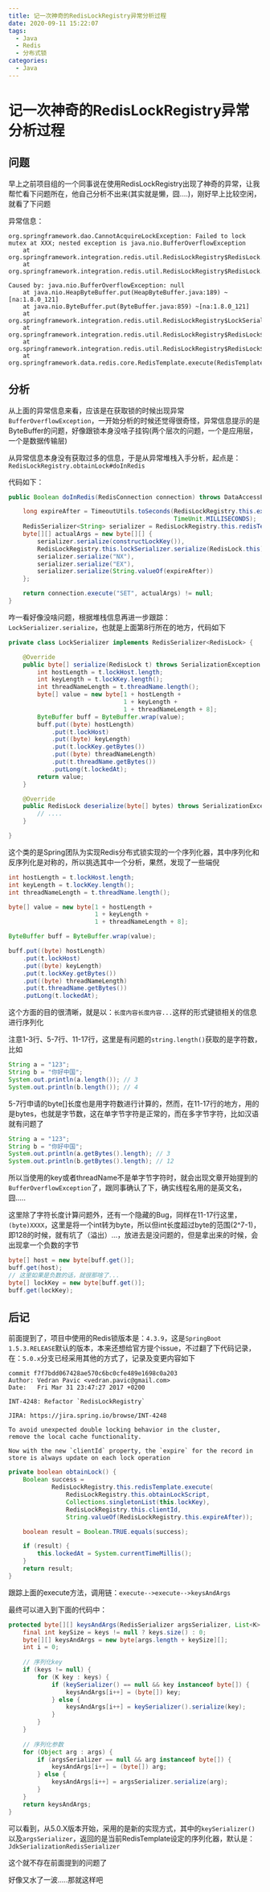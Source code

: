 ```yaml
---
title: 记一次神奇的RedisLockRegistry异常分析过程
date: 2020-09-11 15:22:07
tags: 
  - Java
  - Redis
  - 分布式锁
categories:
  - Java
---
```


# 记一次神奇的RedisLockRegistry异常分析过程

## 问题

早上之前项目组的一个同事说在使用RedisLockRegistry出现了神奇的异常，让我帮忙看下问题所在，他自己分析不出来(其实就是懒，囧....)，刚好早上比较空闲，就看了下问题

异常信息：

```shell
org.springframework.dao.CannotAcquireLockException: Failed to lock mutex at XXX; nested exception is java.nio.BufferOverflowException
	at org.springframework.integration.redis.util.RedisLockRegistry$RedisLock.rethrowAsLockException(RedisLockRegistry.java:362) 
	at org.springframework.integration.redis.util.RedisLockRegistry$RedisLock.lock(RedisLockRegistry.java:356) 
```

```shell
Caused by: java.nio.BufferOverflowException: null
	at java.nio.HeapByteBuffer.put(HeapByteBuffer.java:189) ~[na:1.8.0_121]
	at java.nio.ByteBuffer.put(ByteBuffer.java:859) ~[na:1.8.0_121]
	at org.springframework.integration.redis.util.RedisLockRegistry$LockSerializer.serialize(RedisLockRegistry.java:620) 
	at org.springframework.integration.redis.util.RedisLockRegistry$RedisLock$1.doInRedis(RedisLockRegistry.java:438) 
	at org.springframework.integration.redis.util.RedisLockRegistry$RedisLock$1.doInRedis(RedisLockRegistry.java:423) 
	at org.springframework.data.redis.core.RedisTemplate.execute(RedisTemplate.java:207)
```

## 分析

从上面的异常信息来看，应该是在获取锁的时候出现异常`BufferOverflowException`，一开始分析的时候还觉得很奇怪，异常信息提示的是ByteBuffer的问题，好像跟锁本身没啥子挂钩(两个层次的问题，一个是应用层，一个是数据传输层)

从异常信息本身没有获取过多的信息，于是从异常堆栈入手分析，起点是：`RedisLockRegistry.obtainLock#doInRedis`

代码如下：

```java
public Boolean doInRedis(RedisConnection connection) throws DataAccessException {

    long expireAfter = TimeoutUtils.toSeconds(RedisLockRegistry.this.expireAfter,
                                              TimeUnit.MILLISECONDS);
    RedisSerializer<String> serializer = RedisLockRegistry.this.redisTemplate.getStringSerializer();
    byte[][] actualArgs = new byte[][] {
        serializer.serialize(constructLockKey()),
        RedisLockRegistry.this.lockSerializer.serialize(RedisLock.this),
        serializer.serialize("NX"),
        serializer.serialize("EX"),
        serializer.serialize(String.valueOf(expireAfter))
    };

    return connection.execute("SET", actualArgs) != null;
}
```

咋一看好像没啥问题，根据堆栈信息再进一步跟踪：`LockSerializer.serialize`，也就是上面第8行所在的地方，代码如下

```java
private class LockSerializer implements RedisSerializer<RedisLock> {

    @Override
    public byte[] serialize(RedisLock t) throws SerializationException {
        int hostLength = t.lockHost.length;
        int keyLength = t.lockKey.length();
        int threadNameLength = t.threadName.length();
        byte[] value = new byte[1 + hostLength +
                                1 + keyLength +
                                1 + threadNameLength + 8];
        ByteBuffer buff = ByteBuffer.wrap(value);
        buff.put((byte) hostLength)
            .put(t.lockHost)
            .put((byte) keyLength)
            .put(t.lockKey.getBytes())
            .put((byte) threadNameLength)
            .put(t.threadName.getBytes())
            .putLong(t.lockedAt);
        return value;
    }

    @Override
    public RedisLock deserialize(byte[] bytes) throws SerializationException {
        // ....
    }

}
```

这个类的是Spring团队为实现Redis分布式锁实现的一个序列化器，其中序列化和反序列化是对称的，所以挑选其中一个分析，果然，发现了一些端倪

```java
int hostLength = t.lockHost.length;
int keyLength = t.lockKey.length();
int threadNameLength = t.threadName.length();

byte[] value = new byte[1 + hostLength +
                        1 + keyLength +
                        1 + threadNameLength + 8];

ByteBuffer buff = ByteBuffer.wrap(value);

buff.put((byte) hostLength)
    .put(t.lockHost)
    .put((byte) keyLength)
    .put(t.lockKey.getBytes())
    .put((byte) threadNameLength)
    .put(t.threadName.getBytes())
    .putLong(t.lockedAt);
```

这个方面的目的很清晰，就是以：`长度内容长度内容...`这样的形式键锁相关的信息进行序列化

注意1-3行、5-7行、11-17行，这里是有问题的`string.length()`获取的是字符数，比如

```java
String a = "123";
String b = "你好中国";
System.out.println(a.length()); // 3
System.out.println(b.length()); // 4
```

5-7行申请的byte[]长度也是用字符数进行计算的，然而，在11-17行的地方，用的是bytes，也就是字节数，这在单字节字符是正常的，而在多字节字符，比如汉语就有问题了

```java
String a = "123";
String b = "你好中国";
System.out.println(a.getBytes().length); // 3
System.out.println(b.getBytes().length); // 12
```

所以当使用的key或者threadName不是单字节字符时，就会出现文章开始提到的`BufferOverflowException`了，跟同事确认了下，确实线程名用的是英文名，囧.....

这里除了字符长度计算问题外，还有一个隐藏的Bug，同样在11-17行这里，`(byte)XXXX`，这里是将一个int转为byte，所以但int长度超过byte的范围(2^7-1)，即128的时候，就有坑了（溢出）...，放进去是没问题的，但是拿出来的时候，会出现拿一个负数的字节

```java
byte[] host = new byte[buff.get()];
buff.get(host);
// 这里如果是负数的话，就很那啥了...
byte[] lockKey = new byte[buff.get()];
buff.get(lockKey);
```

## 后记

前面提到了，项目中使用的Redis锁版本是：`4.3.9`，这是`SpringBoot 1.5.3.RELEASE`默认的版本，本来还想给官方提个issue，不过翻了下代码记录，在：`5.0.x`分支已经采用其他的方式了，记录及变更内容如下

```shell
commit f7f7bdd067428ae570c6bc0cfe489e1698c0a203
Author: Vedran Pavic <vedran.pavic@gmail.com>
Date:   Fri Mar 31 23:47:27 2017 +0200

INT-4248: Refactor `RedisLockRegistry`

JIRA: https://jira.spring.io/browse/INT-4248

To avoid unexpected double locking behavior in the cluster,
remove the local cache functionality.

Now with the new `clientId` property, the `expire` for the record in
store is always update on each lock operation
```

```java
private boolean obtainLock() {
	Boolean success =
			RedisLockRegistry.this.redisTemplate.execute(
				RedisLockRegistry.this.obtainLockScript,
				Collections.singletonList(this.lockKey), 
				RedisLockRegistry.this.clientId,
				String.valueOf(RedisLockRegistry.this.expireAfter));

	boolean result = Boolean.TRUE.equals(success);

	if (result) {
		this.lockedAt = System.currentTimeMillis();
	}
	return result;
}
```

跟踪上面的execute方法，调用链：`execute-->execute-->keysAndArgs`

最终可以进入到下面的代码中：

```java
protected byte[][] keysAndArgs(RedisSerializer argsSerializer, List<K> keys, Object[] args) {
    final int keySize = keys != null ? keys.size() : 0;
    byte[][] keysAndArgs = new byte[args.length + keySize][];
    int i = 0;
    
    // 序列化key
    if (keys != null) {
        for (K key : keys) {
            if (keySerializer() == null && key instanceof byte[]) {
                keysAndArgs[i++] = (byte[]) key;
            } else {
                keysAndArgs[i++] = keySerializer().serialize(key);
            }
        }
    }
    
    // 序列化参数
    for (Object arg : args) {
        if (argsSerializer == null && arg instanceof byte[]) {
            keysAndArgs[i++] = (byte[]) arg;
        } else {
            keysAndArgs[i++] = argsSerializer.serialize(arg);
        }
    }
    return keysAndArgs;
}
```

可以看到，从5.0.X版本开始，采用的是新的实现方式，其中的`keySerializer()`以及`argsSerializer`，返回的是当前RedisTemplate设定的序列化器，默认是：`JdkSerializationRedisSerializer`

这个就不存在前面提到的问题了

好像又水了一波.....那就这样吧